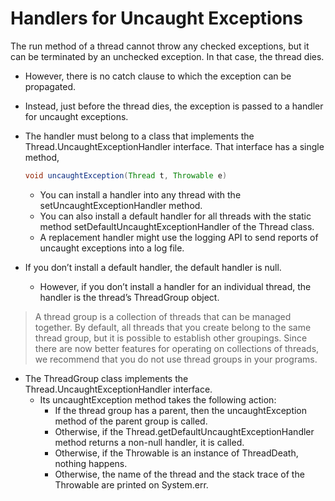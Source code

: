 # Handlers for Uncaught Exceptions

The run method of a thread cannot throw any checked exceptions, but it can be terminated by an unchecked exception. In that case, the thread dies.

* However, there is no catch clause to which the exception can be propagated.

* Instead, just before the thread dies, the exception is passed to a handler for uncaught exceptions.

* The handler must belong to a class that implements the Thread.UncaughtExceptionHandler interface. That interface has a single method,
     ````java
     void uncaughtException(Thread t, Throwable e)
    ````
    * You can install a handler into any thread with the setUncaughtExceptionHandler method.
    * You can also install a default handler for all threads with the static method setDefaultUncaughtExceptionHandler of the Thread class.
    * A replacement handler might use the logging API to send reports of uncaught exceptions into a log file.
        
* If you don’t install a default handler, the default handler is null. 
    * However, if you don’t install a handler for an individual thread, the handler is the thread’s ThreadGroup object.

>A thread group is a collection of threads that can be managed together. By default, all threads that you create belong to the same thread group, but it is possible to establish other groupings. Since there are now better features for operating on collections of threads, we recommend that you do not use thread groups in your programs.

* The ThreadGroup class implements the Thread.UncaughtExceptionHandler interface. 
    * Its uncaughtException method takes the following action:
        * If the thread group has a parent, then the uncaughtException method of the parent group is called.
        * Otherwise, if the Thread.getDefaultUncaughtExceptionHandler method returns a non-null handler, it is called.
        * Otherwise, if the Throwable is an instance of ThreadDeath, nothing happens.
        * Otherwise, the name of the thread and the stack trace of the Throwable are printed on System.err.